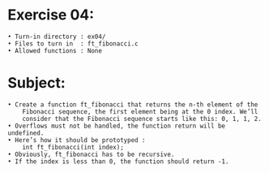 # Exercise 04:
	• Turn-in directory : ex04/
	• Files to turn in  : ft_fibonacci.c
	• Allowed functions : None
# Subject:
	• Create a function ft_fibonacci that returns the n-th element of the
		Fibonacci sequence, the first element being at the 0 index. We’ll
		consider that the Fibonacci sequence starts like this: 0, 1, 1, 2.
	• Overflows must not be handled, the function return will be undefined.
	• Here’s how it should be prototyped :
		int ft_fibonacci(int index);
	• Obviously, ft_fibonacci has to be recursive.
	• If the index is less than 0, the function should return -1.
